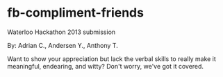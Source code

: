 fb-compliment-friends
=====================

Waterloo Hackathon 2013 submission

By: Adrian C., Andersen Y., Anthony T.

Want to show your appreciation but lack the verbal skills to really make it meaningful, endearing, and witty? Don't worry, we've got it covered.
